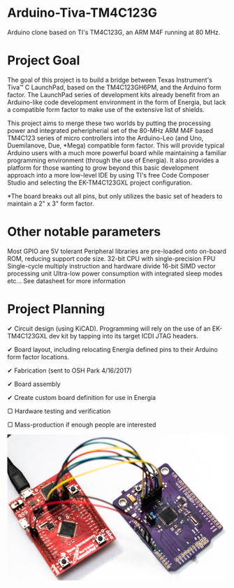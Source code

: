 # Arduino-Tiva-TM4C123G
Arduino clone based on TI's TM4C123G, an ARM M4F running at 80 MHz.

# Project Goal 
The goal of this project is to build a bridge between Texas Instrument's Tiva™ C LaunchPad, based on the TM4C123GH6PM, and the Arduino form factor. The LaunchPad series of development kits already benefit from an Arduino-like code development environment in the form of Energia, but lack a compatible form factor to make use of the extensive list of shields.

This project aims to merge these two worlds by putting the processing power and integrated peheripherial set of the 80-MHz ARM M4F based TM4C123 series of micro controllers into the Arduino-Leo (and Uno, Duemilanove, Due, *Mega) compatible form factor.
This will provide typical Arduino users with a much more powerful board while maintaining a familiar programming environment (through the use of Energia). It also provides a platform for those wanting to grow beyond this basic development approach into a more low-level IDE by using TI's free Code Composer Studio and selecting the EK-TM4C123GXL project configuration.

*The board breaks out all pins, but only utilizes the basic set of headers to maintain a 2" x 3" form factor.

# Other notable parameters
Most GPIO are 5V tolerant
Peripheral libraries are pre-loaded onto on-board ROM, reducing support code size.
32-bit CPU with single-precision FPU
Single-cycle multiply instruction and hardware divide
16-bit SIMD vector processing unit
Ultra-low power consumption with integrated sleep modes
etc... See datasheet for more information


# Project Planning
✔ Circuit design (using KiCAD). Programming will rely on the use of an EK-TM4C123GXL dev kit by tapping into its target ICDI JTAG headers.

✔ Board layout, including relocating Energia defined pins to their Arduino form factor locations.

✔ Fabrication (sent to OSH Park 4/16/2017)

✔ Board assembly

✔ Create custom board definition for use in Energia

▢ Hardware testing and verification

▢ Mass-production if enough people are interested

![board image](https://github.com/jakeson21/Arduino-Tiva-TM4C123G/blob/master/images/IMGP2373.jpg)
